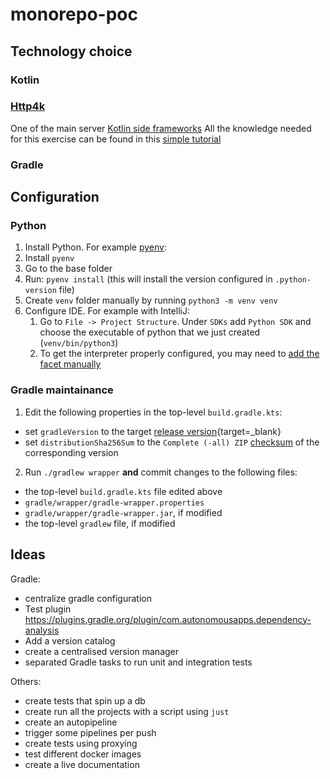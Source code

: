 # monorepo-poc

## Technology choice

### Kotlin

### [Http4k](https://www.http4k.org/)

One of the main
server [Kotlin side frameworks](https://kotlinlang.org/docs/server-overview.html#frameworks-for-server-side-development-with-kotlin)
All the knowledge needed for this exercise can be found in
this [simple tutorial](https://www.youtube.com/watch?v=FVvn-aFO--Q&ab_channel=DmitryKandalov)

### Gradle


## Configuration

### Python

1. Install Python. For example [pyenv](https://github.com/pyenv/pyenv):
  1. Install `pyenv`
  2. Go to the base folder
  3. Run: `pyenv install` (this will install the version configured in `.python-version` file)
2. Create `venv` folder manually by running `python3 -m venv venv`
3. Configure IDE. For example with IntelliJ:
   1. Go to `File -> Project Structure`. Under `SDKs` add `Python SDK` and choose the executable of python
   that we just created (`venv/bin/python3`)
   2. To get the interpreter properly configured, you may need to [add the facet manually](https://www.jetbrains.com/help/idea/adding-support-for-frameworks-and-technologies.html#manually-add-facet-to-module)

### Gradle maintainance

1. Edit the following properties in the top-level `build.gradle.kts`:

  - set `gradleVersion` to the target [release version](https://gradle.org/releases/){target=\_blank}
  - set `distributionSha256Sum` to the `Complete (-all) ZIP`
    [checksum](https://gradle.org/release-checksums/) of the corresponding version

2. Run `./gradlew wrapper` **and** commit changes to the following files:

  - the top-level `build.gradle.kts` file edited above
  - `gradle/wrapper/gradle-wrapper.properties`
  - `gradle/wrapper/gradle-wrapper.jar`, if modified
  - the top-level `gradlew` file, if modified

## Ideas

Gradle:
- centralize gradle configuration
- Test plugin https://plugins.gradle.org/plugin/com.autonomousapps.dependency-analysis
- Add a version catalog
- create a centralised version manager
- separated Gradle tasks to run unit and integration tests

Others:
- create tests that spin up a db
- create run all the projects with a script using `just`
- create an autopipeline
- trigger some pipelines per push
- create tests using proxying
- test different docker images
- create a live documentation
